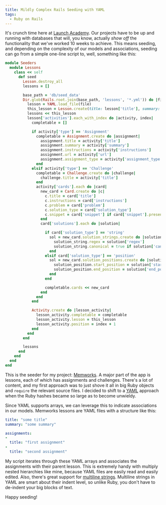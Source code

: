 ```yaml
---
title: Mildly Complex Rails Seeding with YAML
tags:
  - Ruby on Rails
---
```

It's crunch time here at [Launch Academy][1]. Our projects have to be up and running with databases that will, you know, actually *show off* the functionality that we've worked 10 weeks to achieve. This means seeding, and depending on the complexity of our models and associations, seeding can go from a simple one-line script to, well, something like this:

```ruby
module Seeders
  module Lessons
    class << self
      def seed
        Lesson.destroy_all
        lessons = []

        base_path = 'db/seed_data'
        Dir.glob(Rails.root.join(base_path, 'lessons', '*.yml')) do |file|
          lesson = YAML.load_file(file)
          this_lesson = Lesson.create(title: lesson['title'], summary: lesson['summary'])
          lessons << this_lesson
          lesson['activities'].each_with_index do |activity, index|
            completable = []

            if activity['type'] == 'Assignment'
              completable = Assignment.create do |assignment|
                assignment.title = activity['title']
                assignment.summary = activity['summary']
                assignment.instructions = activity['instructions']
                assignment.url = activity['url']
                assignment.assignment_type = activity['assignment_type']
              end
            elsif activity['type'] == 'Challenge'
              completable = Challenge.create do |challenge|
                challenge.title = activity['title']
              end
              activity['cards'].each do |card|
                new_card = Card.create do |c|
                  c.title = card['title']
                  c.instructions = card['instructions']
                  c.problem = card['problem']
                  c.solution_type = card['solution_type']
                  c.snippet = card['snippet'] if card['snippet'].present?
                end
                card['solutions'].each do |solution|

                  if card['solution_type'] == 'string'
                    sol = new_card.solution_strings.create do |solution_string|
                      solution_string.regex = solution['regex']
                      solution_string.canonical = true if solution['canonical']
                    end
                  elsif card['solution_type'] == 'position'
                    sol = new_card.solution_positions.create do |solution_position|
                      solution_position.start_position = solution['start_position']
                      solution_position.end_position = solution['end_position']
                    end
                  end

                  completable.cards << new_card
                end
              end
            end

            Activity.create do |lesson_activity|
              lesson_activity.completable = completable
              lesson_activity.lesson = this_lesson
              lesson_activity.position = index + 1
            end
          end
        end

        lessons
      end
    end
  end
end
```

This is the seeder for my project: [Memworks][2]. A major part of the app is lessons, each of which has assignments and challenges. There's a lot of content, and my first approach was to just shove it all in big Ruby objects and `require` the relevant source files. I decided to shift to a [YAML][3] approach when the Ruby hashes became so large as to become unwieldy.
<span id="more"></span>

Since YAML supports arrays, we can leverage this to indicate associations in our models. Memworks lessons are YAML files with a structure like this:

```yaml
title: "some title"
summary: "some summary"

assignments:
-
  title: "first assignment"
-
  title: "second assignment"
```

My script iterates through these YAML arrays and associates the assignments with their parent lesson. This is extremely handy with multiply nested hierarchies like mine, because YAML files are easily read and easily edited. Also, there's great support for [multiline strings][4]. Multiline strings in YAML are smart about their indent level, so unlike Ruby, you don't have to de-indent your big blocks of text.

Happy seeding!

[1]: http://www.launchacademy.com/
[2]: http://www.memworks.com/
[3]: http://www.yaml.org/
[4]: http://michael.f1337.us/2010/03/30/482836205/
